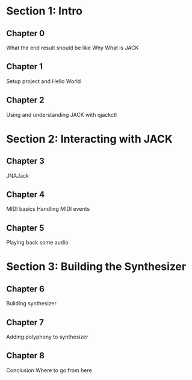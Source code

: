 
# Section 1: Intro

## Chapter 0

What the end result should be like
Why
What is JACK

## Chapter 1

Setup project and Hello World

## Chapter 2

Using and understanding JACK with qjackctl

# Section 2: Interacting with JACK

## Chapter 3

JNAJack

## Chapter 4

MIDI basics
Handling MIDI events

## Chapter 5

Playing back some audio

# Section 3: Building the Synthesizer

## Chapter 6

Building synthesizer

## Chapter 7

Adding polyphony to synthesizer

## Chapter 8 

Conclusion
Where to go from here